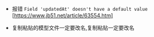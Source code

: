 


  - 报错  `Field 'updatedAt' doesn't have a default value`   [https://www.jb51.net/article/63554.htm]

  - 复制粘贴的模型文件一定要改名,复制粘贴一定要改名